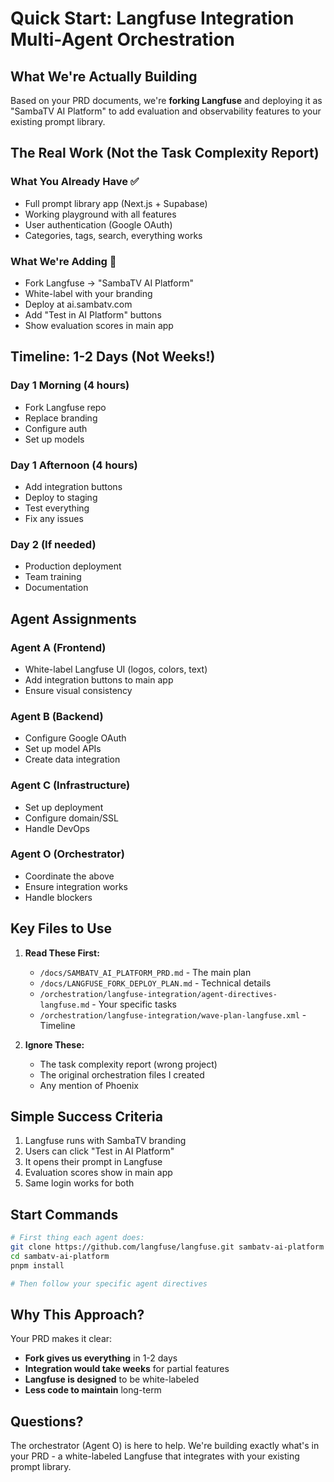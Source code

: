 # Quick Start: Langfuse Integration Multi-Agent Orchestration

## What We're Actually Building

Based on your PRD documents, we're **forking Langfuse** and deploying it as "SambaTV AI Platform" to add evaluation and observability features to your existing prompt library.

## The Real Work (Not the Task Complexity Report)

### What You Already Have ✅
- Full prompt library app (Next.js + Supabase)
- Working playground with all features
- User authentication (Google OAuth)
- Categories, tags, search, everything works

### What We're Adding 🚀
- Fork Langfuse → "SambaTV AI Platform"
- White-label with your branding
- Deploy at ai.sambatv.com
- Add "Test in AI Platform" buttons
- Show evaluation scores in main app

## Timeline: 1-2 Days (Not Weeks!)

### Day 1 Morning (4 hours)
- Fork Langfuse repo
- Replace branding
- Configure auth
- Set up models

### Day 1 Afternoon (4 hours)
- Add integration buttons
- Deploy to staging
- Test everything
- Fix any issues

### Day 2 (If needed)
- Production deployment
- Team training
- Documentation

## Agent Assignments

### Agent A (Frontend)
- White-label Langfuse UI (logos, colors, text)
- Add integration buttons to main app
- Ensure visual consistency

### Agent B (Backend)
- Configure Google OAuth
- Set up model APIs
- Create data integration

### Agent C (Infrastructure)
- Set up deployment
- Configure domain/SSL
- Handle DevOps

### Agent O (Orchestrator)
- Coordinate the above
- Ensure integration works
- Handle blockers

## Key Files to Use

1. **Read These First:**
   - `/docs/SAMBATV_AI_PLATFORM_PRD.md` - The main plan
   - `/docs/LANGFUSE_FORK_DEPLOY_PLAN.md` - Technical details
   - `/orchestration/langfuse-integration/agent-directives-langfuse.md` - Your specific tasks
   - `/orchestration/langfuse-integration/wave-plan-langfuse.xml` - Timeline

2. **Ignore These:**
   - The task complexity report (wrong project)
   - The original orchestration files I created
   - Any mention of Phoenix

## Simple Success Criteria

1. Langfuse runs with SambaTV branding
2. Users can click "Test in AI Platform" 
3. It opens their prompt in Langfuse
4. Evaluation scores show in main app
5. Same login works for both

## Start Commands

```bash
# First thing each agent does:
git clone https://github.com/langfuse/langfuse.git sambatv-ai-platform
cd sambatv-ai-platform
pnpm install

# Then follow your specific agent directives
```

## Why This Approach?

Your PRD makes it clear:
- **Fork gives us everything** in 1-2 days
- **Integration would take weeks** for partial features
- **Langfuse is designed** to be white-labeled
- **Less code to maintain** long-term

## Questions?

The orchestrator (Agent O) is here to help. We're building exactly what's in your PRD - a white-labeled Langfuse that integrates with your existing prompt library.